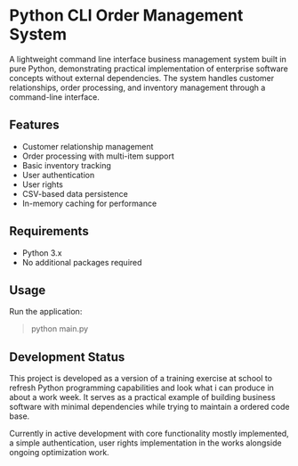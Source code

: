 # Python CLI Order Management System

A lightweight command line interface business management system built in pure Python, demonstrating practical implementation of enterprise software concepts without external dependencies. The system handles customer relationships, order processing, and inventory management through a command-line interface.

## Features
- Customer relationship management
- Order processing with multi-item support
- Basic inventory tracking
- User authentication
- User rights
- CSV-based data persistence
- In-memory caching for performance

## Requirements
- Python 3.x
- No additional packages required

## Usage
Run the application:

> python main.py

## Development Status
This project is developed as a version of a training exercise at school to refresh Python programming capabilities and look what i can produce in about a work week. It serves as a practical example of building business software with minimal dependencies while trying to maintain a ordered code base. 

Currently in active development with core functionality mostly implemented, a simple authentication, user rights implementation in the works alongside ongoing optimization work.